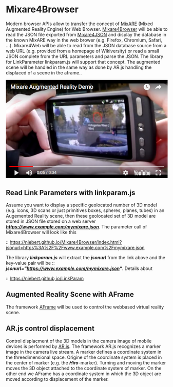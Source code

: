 # Mixare4Browser
Modern browser APIs allow to transfer the concept of [MixARE](http://www.mixare.org) (Mixed Augmented Reality Engine) for Web Browser. [Mixare4Browser](https://niebert.github,io/Mixare4Browser) will be able to read the JSON file exported from [Mixare4JSON](https://niebert.github,io/Mixare4JSON) and display the database in the known MixARE way in the web brower (e.g. Firefox, Chromium, Safari, ...). Mixare4Web will be able to read from the JSON database source from a web URL (e.g. provided from a homepage of Wikiversity) or read a small JSON complete from the URL parameters and parse the JSON. The library for LinkParameter linkparam.js will support that concept. The augmented scene will be handled in the same way as done by AR.js handling the displaced of a scene in the aframe..

[![Mixare Demo Video](img/Mixare4Youtube.png)](https://www.youtube.com/watch?v=AA2LLqb4TSM)

## Read Link Parameters with linkparam.js
Assume you want to display a specific geolocated number of 3D model (e.g. icons, 3D scans or just primitives boxes, spheres, planes, tubes) in an Augemented Reality scene, then these geolocated set of 3D model are stored in JSON file stored on a web server ___https://www.example.com/mymixare.json___. The parameter call of Mixare4Browser will look like this

:: https://niebert.github.io/Mixare4Browser/index.html?jsonurl=https%3A%2F%2Fwww.example.com%2Fmymixare.json

The library ___linkparam.js___ will extract the ___jsonurl___  from the link above and the key-value pair will be
:: ___jsonurl="https://www.example.com/mymixare.json"___. Details about

:: https://niebert.github,io/LinkParam

## Augmented Reality Scene with AFrame
The framework [AFrame](https://aframe.io/examples/showcase/sky/) will be used to control the webbased virtual reality scene.

## AR.js control displacement
Control displacment of the 3D models in the camera image of mobile devices is performed by [AR.js](https://github.com/jeromeetienne/AR.js/blob/master/README.md). The framework AR.js recognizes a marker image in the camera live stream. A marker defines a coordinate system in the threedimensional space. Origine of the coordinate system is placed in the center of marker (e.g. the ___Hiro___-marker). Turning and moving the marker moves the 3D object attached to the coordinate system of marker. On the other end we AFrame has a coordinate system in which the 3D object are moved according to displacement of the marker.
